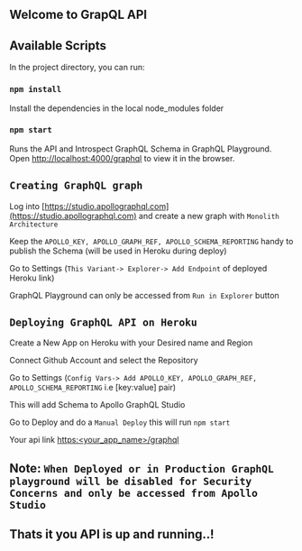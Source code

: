 ## Welcome to GrapQL API

## Available Scripts

In the project directory, you can run:

### `npm install`

Install the dependencies in the local node_modules folder

### `npm start`

Runs the API and Introspect GraphQL Schema in GraphQL Playground.</br>
Open [http://localhost:4000/graphql](http://localhost:4000/graphql) to view it in the browser.</br>

## `Creating GraphQL graph`

Log into [https://studio.apollographql.com](https://studio.apollographql.com) and create a new graph with `Monolith Architecture`</br>

Keep the `APOLLO_KEY, APOLLO_GRAPH_REF, APOLLO_SCHEMA_REPORTING` handy to publish the Schema (will be used in Heroku during deploy)</br>

Go to Settings (`This Variant-> Explorer-> Add Endpoint` of deployed Heroku link)</br>

GraphQL Playground can only be accessed from `Run in Explorer` button</br>

## `Deploying GraphQL API on Heroku`

Create a New App on Heroku with your Desired name and Region</br>

Connect Github Account and select the Repository</br>

Go to Settings (`Config Vars-> Add APOLLO_KEY, APOLLO_GRAPH_REF, APOLLO_SCHEMA_REPORTING` i.e [key:value] pair)</br>

This will add Schema to Apollo GraphQL Studio</br>

Go to Deploy and do a `Manual Deploy` this will run `npm start`</br>

Your api link [https:<your_app_name>/graphql](https:<your_app_name>/graphql)</br>

## Note: `When Deployed or in Production GraphQL playground will be disabled for Security Concerns and only be accessed from Apollo Studio`

## Thats it you API is up and running..!
